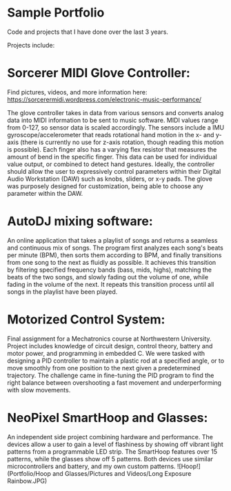 # Sample Portfolio
Code and projects that I have done over the last 3 years.

Projects include: 

# Sorcerer MIDI Glove Controller:
Find pictures, videos, and more information here: https://sorcerermidi.wordpress.com/electronic-music-performance/

The glove controller takes in data from various sensors and converts analog data into MIDI information to be sent to music software. MIDI values range from 0-127, so sensor data is scaled accordingly.
The sensors include a IMU gyroscope/accelerometer that reads rotational hand motion in the x- and y- axis (there is currently no use for z-axis rotation, though reading this motion is possible). Each finger also has a varying flex resistor that measures the amount of bend in the specific finger. This data can be used for individual value output, or combined to detect hand gestures.
Ideally, the controller should allow the user to expressively control parameters within their Digital Audio Workstation (DAW) such as knobs, sliders, or x-y pads. The glove was purposely designed for customization, being able to choose any parameter within the DAW.
 
 
 
# AutoDJ mixing software:
 An online application that takes a playlist of songs and returns a seamless and continuous mix of songs. The program first analyzes each song's beats per minute (BPM), then sorts them according to BPM, and finally transitions from one song to the next as fluidly as possible. It achieves this transition by filtering specified frequency bands (bass, mids, highs), matching the beats of the two songs, and slowly fading out the volume of one, while fading in the volume of the next. It repeats this transition process until all songs in the playlist have been played.
 
 
 
# Motorized Control System:
 Final assignment for a Mechatronics course at Northwestern University. Project includes knowledge of circuit design, control theory,      battery and motor power, and programming in embedded C. We were tasked with designing a PID controller to maintain a plastic rod at a specified angle, or to move smoothly from one position to the next given a predetermined trajectory. The challenge came in fine-tuning the PID program to find the right balance between overshooting a fast movement and underperforming with slow movements.
 
 
 
# NeoPixel SmartHoop and Glasses:
 An independent side project combining hardware and performance. The devices allow a user to gain a level of flashiness by showing off vibrant light patterns from a programmable LED strip. The SmartHoop features over 15 patterns, while the glasses show off 5 patterns. Both devices use similar microcontrollers and battery, and my own custom patterns.
![Hoop!](Portfolio/Hoop and Glasses/Pictures and Videos/Long Exposure Rainbow.JPG)

